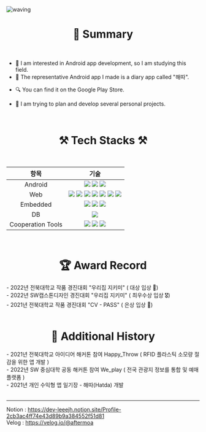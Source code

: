 ![waving](https://capsule-render.vercel.app/api?type=waving&height=200&animation=fadeIn&text=LeeJungHwan&fontAlign=70&fontAlignY=40&color=gradient)
 
 <h1 align="center"> 📝 Summary </h1>

</br>

- 🧰 I am interested in Android app development, so I am studying this field.
- 🎨 The representative Android app I made is a diary app called "해따".
* 🔍 You can find it on the Google Play Store.
- 🥽 I am trying to plan and develop several personal projects.

<br/>


<h1 align="center"> ⚒️ Tech Stacks ⚒️ </h1>

<br/>

<div align="center">
 <table>
   <thead >
     <tr>
       <th>항목</th>
       <th>기술</th>
     </tr>
   </thead>
   <tbody align="center">
     <tr>
       <td>Android</td>
          <td> 
               <img src="https://img.shields.io/badge/Android-3DDC84?style=for-the-badge&&logo=Android&logoColor=white"/>
               <img src="https://img.shields.io/badge/Kotlin-7F52FF?style=for-the-badge&&logo=Kotlin&logoColor=white"/> 
               <img src="https://img.shields.io/badge/JAVA-007396?style=for-the-badge&&logo=JAVA&logoColor=white"/> 
          </td>
     </tr>
     <tr>
       <td>Web</td>
         <td> 
            <img src = "https://img.shields.io/badge/Visual%20Studio%20Code-A566FF?style=for-the-badge&&logo=Visual%20Studio%20Code&logoColor=#007ACC" />
            <img src="https://img.shields.io/badge/node.js-339933?style=for-the-badge&logo=Node.js&logoColor=white">
            <img src="https://img.shields.io/badge/react-61DAFB?style=for-the-badge&logo=react&logoColor=black">
            <img src="https://img.shields.io/badge/css-1572B6?style=for-the-badge&logo=css3&logoColor=white">
            <img src="https://img.shields.io/badge/javascript-F7DF1E?style=for-the-badge&logo=javascript&logoColor=black">
            <img src="https://img.shields.io/badge/express-000000?style=for-the-badge&logo=express&logoColor=white">
            <img src="https://img.shields.io/badge/bootstrap-7952B3?style=for-the-badge&logo=bootstrap&logoColor=white">
      </td>
     </tr>
     <tr>
       <td>Embedded</td>
         <td>
            <img src = "https://img.shields.io/badge/linux-FCC624?style=for-the-badge&logo=linux&logoColor=black"> 
            <img src = "https://img.shields.io/badge/Ubuntu-EAEAEA?style=for-the-badge&&logo=Ubuntu&logoColor=#FFFFFF" />
            <img src = "https://img.shields.io/badge/Raspberry Pi-DD0031?style=for-the-badge&logo=Raspberry Pi&logoColor=white">
         </td>
     </tr>
    <tr>
       <td>DB</td>
         <td> 
          <img src="https://img.shields.io/badge/Firebase-FFCA28?style=for-the-badge&&logo=firebase&logoColor=white"> 
         </td>
     </tr>
    <tr>
       <td>Cooperation Tools</td>
         <td>
          <img src="https://img.shields.io/badge/git-F05032?style=for-the-badge&logo=git&logoColor=white">
          <img src="https://img.shields.io/badge/github-181717?style=for-the-badge&&logo=github&logoColor=white">
          <img src="https://img.shields.io/badge/Notion-00599C?style=for-the-badge&&logo=Notion&logoColor=white"/> 
         </td>
     </tr>
   </tbody>
 </table>
</div>

<br/>


<h1 align="center"> 🏆 Award Record </h1>
- 2022년 전북대학교 작품 경진대회 "우리집 지키미" ( 대상 입상 🏅)<br/>
- 2022년 SW캡스톤디자인 경진대회 "우리집 지키미" ( 최우수상 입상 🎖️)<br/>
- 2021년 전북대학교 작품 경진대회 "CV - PASS" ( 은상 입상 🥈)
<br/>
<br/>

<h1 align="center"> 📝 Additional History </h1>
- 2021년 전북대학교 아이디어 해커톤 참여 Happy_Throw ( RFID 플라스틱 소모량 절감을 위한 앱 개발 )<br/>
- 2022년 SW 중심대학 공동 해커톤 참여 We_play ( 전국 관광지 정보를 통합 및 예매 플랫폼 )<br/>
- 2021년 개인 수익형 앱 일기장 - 해따(Hatda) 개발
<br/>
<br/>


---
Notion : https://dev-leeejh.notion.site/Profile-2cb3ac4ff74e43d89b9a384552f51d81 <br/>
Velog : https://velog.io/@aftermoa
